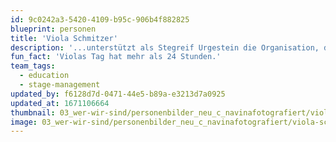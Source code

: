 ```yaml
---
id: 9c0242a3-5420-4109-b95c-906b4f882825
blueprint: personen
title: 'Viola Schmitzer'
description: '...unterstützt als Stegreif Urgestein die Organisation, das künstlerische Team und #freebrahms in der Rolle der Spielleitung. Abseits von Stegreif ist sie zudem als Hornistin und freischaffende Künstlerin und Pädagogin unterwegs.'
fun_fact: 'Violas Tag hat mehr als 24 Stunden.'
team_tags:
  - education
  - stage-management
updated_by: f6128d7d-0471-44e5-b89a-e3213d7a0925
updated_at: 1671106664
thumbnail: 03_wer-wir-sind/personenbilder_neu_c_navinafotografiert/viola-schmitzer_(c)_navinafotografiert-5029-b.jpg
image: 03_wer-wir-sind/personenbilder_neu_c_navinafotografiert/viola-schmitzer_(c)_navinafotografiert-5029-b.jpg
---
```

